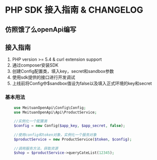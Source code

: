 # PHP SDK 接入指南 & CHANGELOG

## 仿照饿了么openApi编写

## 接入指南

  1. PHP version >= 5.4 & curl extension support
  2. 通过composer安装SDK
  3. 创建Config配置类，填入key，secret和sandbox参数
  4. 使用sdk提供的接口进行开发调试
  5. 上线前将Config中$sandbox值设为false以及填入正式环境的key和secret
 
### 基本用法

```php
    use MeituanOpenApi\Config\Config;
    use MeituanOpenApi\Api\ProductService;
    
    //实例化一个配置类
    $config = new Config($app_key, $app_secret, false);
    
    //使用config和token对象，实例化一个服务对象
    $productService = new ProductService($token, $config);
    
    //调用服务方法，获取资源
    $shop = $productService->queryCateList(12345);

```



